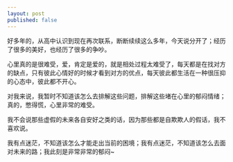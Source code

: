 ```yaml
---
layout: post
published: false
---
```


好多年的，从高中认识到现在再次联系，断断续续这么多年，今天说分开了；经历了很多的美好，也经历了很多的争吵。

心里真的是很难受，爱，肯定是爱的，就是相处过程太难受了，每天都是在找对方的缺点，只有彼此心情好的时候才看到对方的优点，每天彼此都生活在一种很压抑的心态中，彼此都不开心。

对我来说，我暂时不知道该怎么去排解这些问题，排解这些堵在心里的郁闷情绪；真的，憋得慌，心里非常的难受。

我不会说那些虚假的未来各自安好之类的话，因为那些都是自欺欺人的假话，我不喜欢说。

我有点迷茫，不知道该怎么才能走出当前的困境；我有点迷茫，不知道该怎么去面对未来的路；我此刻是非常非常的郁闷~